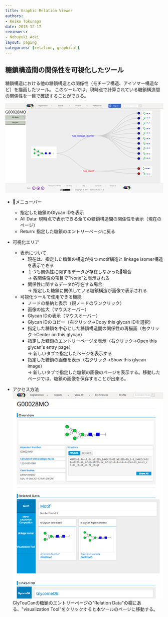 ```yaml
---
title: Graphic Relation Viewer
authors:
- Keiko Tokunaga
date: 2015-12-17
reviewers:
- Nobuyuki Aoki
layout: paging
categories: [relation, graphical]
---
```


糖鎖構造間の関係性を可視化したツール
------------
糖鎖構造における他の糖鎖構造との関係性（モチーフ構造、アイソマー構造など）を描画したツール。
このツールでは、現時点で計算されている糖鎖構造間の関係性を一目で確認することができる。

![Glytoucan Graphical Interface](/images/manual/graphical-relation-viewer-G00028MO.png)

* メニューバー
    * 指定した糖鎖のGlycan IDを表示
    * All Data: 現時点で表示できる全ての糖鎖構造間の関係性を表示（現在のページ）
    * Return: 指定した糖鎖のエントリーページに戻る

* 可視化エリア
    * 表示について
        * 現在は、指定した糖鎖の構造が持つ motif構造と linkage isomer構造を表示できる
        * １つも関係性に関するデータが存在しなかった場合<br>
          → 各関係性の項目で"None"と表示される
        * 関係性に関するデータが存在する場合<br>
          → 指定した糖鎖に関係している糖鎖構造が画像で表示される
    * 可視化ツールで使用できる機能
        * ノードの格納と表示（親ノードのワンクリック）
        * 画像の拡大（マウスオーバー）
        * Glycan IDの表示（マウスオーバー）
        * Glycan IDのコピー（右クリック→Copy this glycan IDを選択）
        * 指定した糖鎖を中心とした糖鎖構造間の関係性の再描画（右クリック→Center on this glycan）
        * 指定した糖鎖のエントリーページを表示（右クリック→Open this glycan's entry page）<br>
          → 新しいタブで指定したページを表示する
        * 指定した糖鎖の画像を表示（右クリック→Show this glycan image）<br>
          → 新しいタブで指定した糖鎖の画像のページを表示する。移動したページでは、糖鎖の画像を保存することが出来る。

* アクセス方法<br>
![Glytoucan Graphical Interface Results](/images/manual/glycan-entry-G00028MO.png)
GlyTouCanの糖鎖のエントリーページの"Relation Data"の欄にある、"visualization Tool"をクリックすると本ツールのページに移動する。
